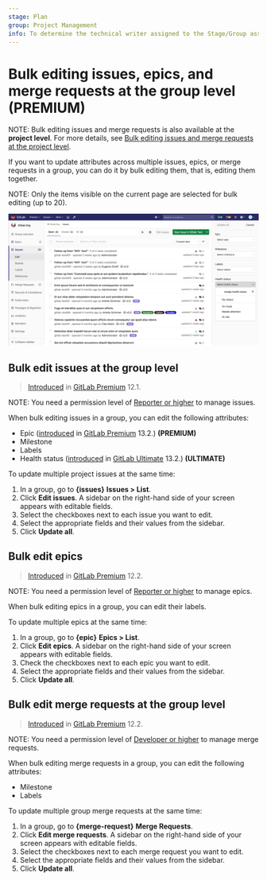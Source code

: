 ```yaml
---
stage: Plan
group: Project Management
info: To determine the technical writer assigned to the Stage/Group associated with this page, see https://about.gitlab.com/handbook/engineering/ux/technical-writing/#assignments
---
```


# Bulk editing issues, epics, and merge requests at the group level **(PREMIUM)**

NOTE:
Bulk editing issues and merge requests is also available at the **project level**.
For more details, see [Bulk editing issues and merge requests at the project level](../../project/bulk_editing.md).

If you want to update attributes across multiple issues, epics, or merge requests in a group, you
can do it by bulk editing them, that is, editing them together.

NOTE:
Only the items visible on the current page are selected for bulk editing (up to 20).

![Bulk editing](img/bulk-editing_v13_2.png)

## Bulk edit issues at the group level

> [Introduced](https://gitlab.com/gitlab-org/gitlab/-/issues/7249) in [GitLab Premium](https://about.gitlab.com/pricing/) 12.1.

NOTE:
You need a permission level of [Reporter or higher](../../permissions.md) to manage issues.

When bulk editing issues in a group, you can edit the following attributes:

- Epic ([introduced](https://gitlab.com/gitlab-org/gitlab/-/issues/210470) in
   [GitLab Premium](https://about.gitlab.com/pricing/) 13.2.) **(PREMIUM)**
- Milestone
- Labels
- Health status ([introduced](https://gitlab.com/gitlab-org/gitlab/-/issues/218395) in
   [GitLab Ultimate](https://about.gitlab.com/pricing/) 13.2.) **(ULTIMATE)**

To update multiple project issues at the same time:

1. In a group, go to **{issues}** **Issues > List**.
1. Click **Edit issues**. A sidebar on the right-hand side of your screen appears with editable fields.
1. Select the checkboxes next to each issue you want to edit.
1. Select the appropriate fields and their values from the sidebar.
1. Click **Update all**.

## Bulk edit epics

> [Introduced](https://gitlab.com/gitlab-org/gitlab/-/issues/7250) in [GitLab Premium](https://about.gitlab.com/pricing/) 12.2.

NOTE:
You need a permission level of [Reporter or higher](../../permissions.md) to manage epics.

When bulk editing epics in a group, you can edit their labels.

To update multiple epics at the same time:

1. In a group, go to **{epic}** **Epics > List**.
1. Click **Edit epics**. A sidebar on the right-hand side of your screen appears with editable fields.
1. Check the checkboxes next to each epic you want to edit.
1. Select the appropriate fields and their values from the sidebar.
1. Click **Update all**.

## Bulk edit merge requests at the group level

> [Introduced](https://gitlab.com/gitlab-org/gitlab/-/issues/12719) in [GitLab Premium](https://about.gitlab.com/pricing/) 12.2.

NOTE:
You need a permission level of [Developer or higher](../../permissions.md) to manage merge requests.

When bulk editing merge requests in a group, you can edit the following attributes:

- Milestone
- Labels

To update multiple group merge requests at the same time:

1. In a group, go to **{merge-request}** **Merge Requests**.
1. Click **Edit merge requests**. A sidebar on the right-hand side of your screen appears with
   editable fields.
1. Select the checkboxes next to each merge request you want to edit.
1. Select the appropriate fields and their values from the sidebar.
1. Click **Update all**.
